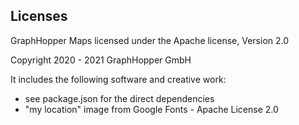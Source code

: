 ## Licenses

GraphHopper Maps licensed under the Apache license, Version 2.0

Copyright 2020 - 2021 GraphHopper GmbH

It includes the following software and creative work:

 * see package.json for the direct dependencies
 * "my location" image from Google Fonts - Apache License 2.0